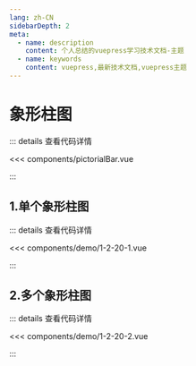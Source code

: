 ```yaml
---
lang: zh-CN
sidebarDepth: 2
meta:
  - name: description
    content: 个人总结的vuepress学习技术文档-主题
  - name: keywords
    content: vuepress,最新技术文档,vuepress主题
---
```


# 象形柱图

::: details 查看代码详情

<<< components/pictorialBar.vue

:::
## 1.单个象形柱图


  <Container url="/resume/demo/?type=echarts&name=1-2-20-1.vue" />

::: details 查看代码详情

<<< components/demo/1-2-20-1.vue

:::

## 2.多个象形柱图


  <Container url="/resume/demo/?type=echarts&name=1-2-20-2.vue" />

::: details 查看代码详情

<<< components/demo/1-2-20-2.vue

:::
